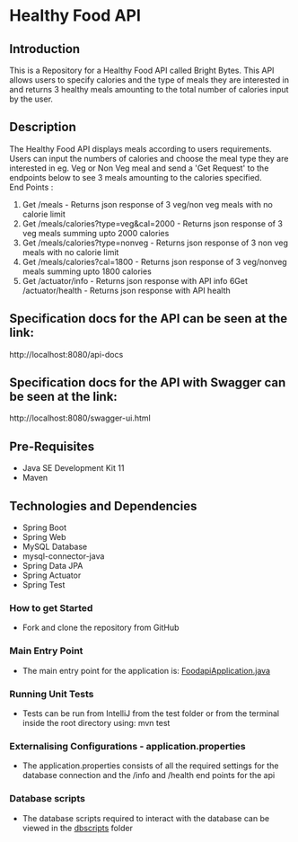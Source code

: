 # Healthy Food API

## Introduction
This is a Repository for a Healthy Food API called Bright Bytes. This API allows users to specify calories and the type of meals they are interested in and returns 3 healthy meals amounting to the total number of calories input by the user.

## Description
The Healthy Food API displays meals according to users requirements. Users can input the numbers of calories and choose the meal type they are interested in eg. Veg or Non Veg meal and send a 'Get Request' to the endpoints below to see 3 meals amounting to the calories specified.  
End Points :
1. Get /meals - Returns json response of 3 veg/non veg meals with no calorie limit 
2. Get /meals/calories?type=veg&cal=2000 - Returns json response of 3 veg meals summing upto 2000 calories
3. Get /meals/calories?type=nonveg - Returns json response of 3 non veg meals with no calorie limit
4. Get /meals/calories?cal=1800 - Returns json response of 3 veg/nonveg meals summing upto 1800 calories 
5. Get /actuator/info - Returns json response with API info
6Get /actuator/health - Returns json response with API health

## Specification docs for the API can be seen at the link:
http://localhost:8080/api-docs  

## Specification docs for the API with Swagger can be seen at the link:
http://localhost:8080/swagger-ui.html

## Pre-Requisites
- Java SE Development Kit 11
- Maven

## Technologies and Dependencies
- Spring Boot
- Spring Web
- MySQL Database
- mysql-connector-java
- Spring Data JPA
- Spring Actuator
- Spring Test

### How to get Started
- Fork and clone the repository from GitHub

### Main Entry Point
- The main entry point for the application is: [FoodapiApplication.java](/src/main/java/com/brightbytes/foodapi/FoodapiApplication.java)

### Running Unit Tests
- Tests can be run from IntelliJ from the test folder or from the terminal inside the root directory using: mvn test

### Externalising Configurations - application.properties
- The application.properties consists of all the required settings for the database connection and the /info and /health end points for the api

### Database scripts
- The database scripts required to interact with the database can be viewed in the [dbscripts](/src/main/resources/dbscripts) folder


